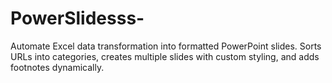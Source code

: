 # PowerSlidesss-
Automate Excel data transformation into formatted PowerPoint slides. Sorts URLs into categories, creates multiple slides with custom styling, and adds footnotes dynamically.
